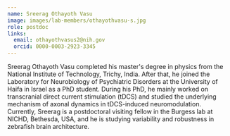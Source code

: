 ```yaml
---
name: Sreerag Othayoth Vasu
image: images/lab-members/othayothvasu-s.jpg
role: postdoc
links:
  email: othayothvasus2@nih.gov
  orcid: 0000-0003-2923-3345
---
```

Sreerag Othayoth Vasu completed his master's degree in physics from the National Institute of Technology, Trichy, India. After that, he joined the Laboratory for Neurobiology of Psychiatric Disorders at the University of Haifa in Israel as a PhD student. During his PhD, he mainly worked on transcranial direct current stimulation (tDCS) and studied the underlying mechanism of axonal dynamics in tDCS-induced neuromodulation. Currently, Sreerag is a postdoctoral visiting fellow in the Burgess lab at NICHD, Bethesda, USA, and he is studying variability and robustness in zebrafish brain architecture.
